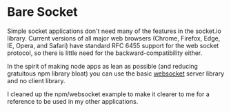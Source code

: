 # Bare Socket

Simple socket applications don't need many of the features in the socket.io library. Current versions of all major web browsers (Chrome, Firefox, Edge, IE, Opera, and Safari) have standard RFC 6455 support for the web socket protocol, so there is little need for the backward-compatibility either.

In the spirit of making node apps as lean as possible (and reducing gratuitous npm library bloat) you can use the basic [websocket](https://www.npmjs.com/package/websocket) server library and no client library.

I cleaned up the npm/websocket example to make it clearer to me for a reference to be used in my other applications.